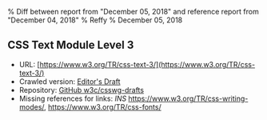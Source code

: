 % Diff between report from "December 05, 2018" and reference report from "December 04, 2018"
% Reffy
% December 05, 2018

## CSS Text Module Level 3

- URL: [https://www.w3.org/TR/css-text-3/](https://www.w3.org/TR/css-text-3/)
- Crawled version: [Editor's Draft](https://drafts.csswg.org/css-text-3/)
- Repository: [GitHub w3c/csswg-drafts](https://github.com/w3c/csswg-drafts)
- Missing references for links: *INS* https://www.w3.org/TR/css-writing-modes/, https://www.w3.org/TR/css-fonts/



